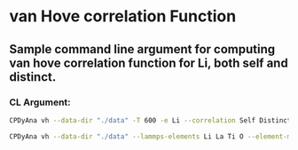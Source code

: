 # van Hove correlation Function
## Sample command line argument for computing van hove correlation function for Li, both self and distinct. 

### CL Argument: 
```sh
CPDyAna vh --data-dir "./data" -T 600 -e Li --correlation Self Distinct --initial-time 0 --final-time 100                                                                             
```
```sh
CPDyAna vh --data-dir "./data" --lammps-elements Li La Ti O --element-mapping 1:Li 2:La 3:Ti 4:O --lammps-timestep 1 --export-verification -T 800 --initial-time 1 --final-time 10 --step-skip 1 --ngrid 10001 --sigma 0.01
```